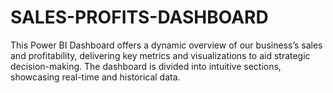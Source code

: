 # SALES-PROFITS-DASHBOARD
This Power BI Dashboard offers a dynamic overview of our business’s sales and profitability, delivering key metrics and visualizations to aid strategic decision-making. The dashboard is divided into intuitive sections, showcasing real-time and historical data.
